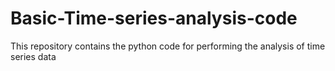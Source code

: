 # Basic-Time-series-analysis-code
This repository contains the python code for performing the analysis of time series data
